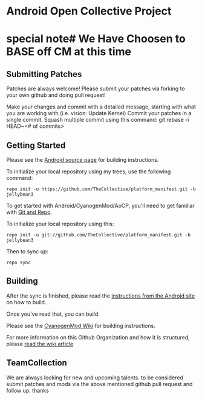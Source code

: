 Android Open Collective Project
=========================
special note#
We Have Choosen to BASE off CM at this time
=========================
Submitting Patches
------------------
Patches are always welcome!  Please submit your patches via forking to your own github and doing pull request!

Make your changes and commit with a detailed message, starting with what you are working with (i.e. vision: Update Kernel)
Commit your patches in a single commit. Squash multiple commit using this command: git rebase -i HEAD~<# of commits>



Getting Started
---------------

Please see the [Android source page](http://source.android.com/source/index.html) for building instructions.

To initialize your local repository using my trees, use the following command:

    repo init -u https://github.com/TheCollective/platform_manifest.git -b jellybean3

To get started with Android/CyanogenMod/AoCP, you'll need to get
familiar with [Git and Repo](http://source.android.com/download/using-repo).

To initialize your local repository using this:

    repo init -u git://github.com/TheCollective/platform_manifest.git -b jellybean3

Then to sync up:

    repo sync



Building
--------

After the sync is finished, please read the [instructions from the Android site](http://s.android.com/source/building.html) on how to build.

Once you've read that, you can build

Please see the [CyanogenMod Wiki](http://wiki.cyanogenmod.com/) for building instructions.

For more information on this Github Organization and how it is structured, 
please [read the wiki article](http://wiki.cyanogenmod.com/index.php/Github_Organization)

TeamCollection
--------------
We are always looking for new and upcoming talents.
to be considered submit patches and mods via the above mentioned github pull request and follow up.
thanks
